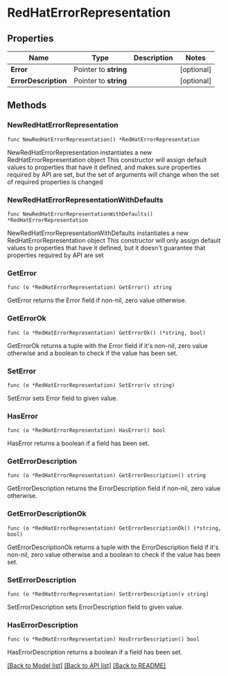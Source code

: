 # RedHatErrorRepresentation

## Properties

Name | Type | Description | Notes
------------ | ------------- | ------------- | -------------
**Error** | Pointer to **string** |  | [optional] 
**ErrorDescription** | Pointer to **string** |  | [optional] 

## Methods

### NewRedHatErrorRepresentation

`func NewRedHatErrorRepresentation() *RedHatErrorRepresentation`

NewRedHatErrorRepresentation instantiates a new RedHatErrorRepresentation object
This constructor will assign default values to properties that have it defined,
and makes sure properties required by API are set, but the set of arguments
will change when the set of required properties is changed

### NewRedHatErrorRepresentationWithDefaults

`func NewRedHatErrorRepresentationWithDefaults() *RedHatErrorRepresentation`

NewRedHatErrorRepresentationWithDefaults instantiates a new RedHatErrorRepresentation object
This constructor will only assign default values to properties that have it defined,
but it doesn't guarantee that properties required by API are set

### GetError

`func (o *RedHatErrorRepresentation) GetError() string`

GetError returns the Error field if non-nil, zero value otherwise.

### GetErrorOk

`func (o *RedHatErrorRepresentation) GetErrorOk() (*string, bool)`

GetErrorOk returns a tuple with the Error field if it's non-nil, zero value otherwise
and a boolean to check if the value has been set.

### SetError

`func (o *RedHatErrorRepresentation) SetError(v string)`

SetError sets Error field to given value.

### HasError

`func (o *RedHatErrorRepresentation) HasError() bool`

HasError returns a boolean if a field has been set.

### GetErrorDescription

`func (o *RedHatErrorRepresentation) GetErrorDescription() string`

GetErrorDescription returns the ErrorDescription field if non-nil, zero value otherwise.

### GetErrorDescriptionOk

`func (o *RedHatErrorRepresentation) GetErrorDescriptionOk() (*string, bool)`

GetErrorDescriptionOk returns a tuple with the ErrorDescription field if it's non-nil, zero value otherwise
and a boolean to check if the value has been set.

### SetErrorDescription

`func (o *RedHatErrorRepresentation) SetErrorDescription(v string)`

SetErrorDescription sets ErrorDescription field to given value.

### HasErrorDescription

`func (o *RedHatErrorRepresentation) HasErrorDescription() bool`

HasErrorDescription returns a boolean if a field has been set.


[[Back to Model list]](../README.md#documentation-for-models) [[Back to API list]](../README.md#documentation-for-api-endpoints) [[Back to README]](../README.md)


